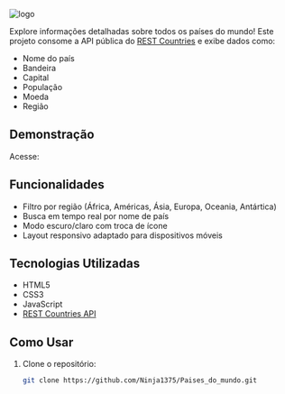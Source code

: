 ![logo](assets/img/logo.)

Explore informações detalhadas sobre todos os países do mundo! Este projeto consome a API pública do [REST Countries](https://restcountries.com/) e exibe dados como:

- Nome do país
- Bandeira
- Capital
- População
- Moeda
- Região

## Demonstração

Acesse:

## Funcionalidades

- Filtro por região (África, Américas, Ásia, Europa, Oceania, Antártica)
- Busca em tempo real por nome de país
- Modo escuro/claro com troca de ícone
- Layout responsivo adaptado para dispositivos móveis

## Tecnologias Utilizadas

- HTML5
- CSS3
- JavaScript
- [REST Countries API](https://restcountries.com/)

## Como Usar

1. Clone o repositório:
   ```bash
   git clone https://github.com/Ninja1375/Paises_do_mundo.git
   ```
